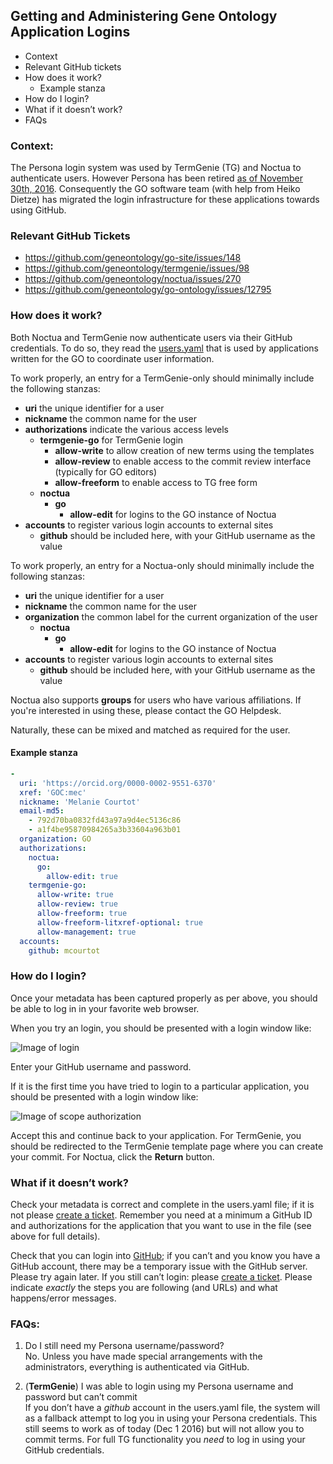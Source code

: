 ## Getting and Administering Gene Ontology Application Logins

* Context
* Relevant GitHub tickets
* How does it work?
  * Example stanza
* How do I login?
* What if it doesn’t work?
* FAQs

### Context:

The Persona login system was used by TermGenie (TG) and Noctua to
authenticate users. However Persona has been retired
[as of November 30th, 2016](https://developer.mozilla.org/en-US/Persona). Consequently
the GO software team (with help from Heiko Dietze) has migrated the
login infrastructure for these applications towards using GitHub.

### Relevant GitHub Tickets

- https://github.com/geneontology/go-site/issues/148
- https://github.com/geneontology/termgenie/issues/98
- https://github.com/geneontology/noctua/issues/270
- https://github.com/geneontology/go-ontology/issues/12795

### How does it work?

Both Noctua and TermGenie now authenticate users via their GitHub
credentials. To do so, they read the
[users.yaml](https://github.com/geneontology/go-site/blob/master/metadata/users.yaml)
that is used by applications written for the GO to coordinate user
information.

To work properly, an entry for a TermGenie-only should minimally include the
following stanzas:

* <b>uri</b> the unique identifier for a user
* <b>nickname</b> the common name for the user
* <b>authorizations</b> indicate the various access levels
  * <b>termgenie-go</b> for TermGenie login
    * <b>allow-write</b> to allow creation of new terms using the templates
    * <b>allow-review</b> to enable access to the commit review interface (typically for GO editors)
    * <b>allow-freeform</b> to enable access to TG free form
  * <b>noctua</b>
    * <b>go</b>
      * <b>allow-edit</b> for logins to the GO instance of Noctua
* <b>accounts</b> to register various login accounts to external sites
  * <b>github</b> should be included here, with your GitHub username as the value

To work properly, an entry for a Noctua-only should minimally include
the following stanzas:

* <b>uri</b> the unique identifier for a user
* <b>nickname</b> the common name for the user
* <b>organization</b> the common label for the current organization of the user
  * <b>noctua</b>
    * <b>go</b>
      * <b>allow-edit</b> for logins to the GO instance of Noctua
* <b>accounts</b> to register various login accounts to external sites
  * <b>github</b> should be included here, with your GitHub username as the value

Noctua also supports **groups** for users who have various
affiliations. If you're interested in using these, please contact the
GO Helpdesk.

Naturally, these can be mixed and matched as required for the user.

#### Example stanza

```yaml
-
  uri: 'https://orcid.org/0000-0002-9551-6370'
  xref: 'GOC:mec'
  nickname: 'Melanie Courtot'
  email-md5:
    - 792d70ba0832fd43a97a9d4ec5136c86
    - a1f4be95870984265a3b33604a963b01
  organization: GO
  authorizations:
    noctua:
      go:
        allow-edit: true
    termgenie-go:
      allow-write: true
      allow-review: true
      allow-freeform: true
      allow-freeform-litxref-optional: true
      allow-management: true
  accounts:
    github: mcourtot
```

### How do I login?

Once your metadata has been captured properly as per above, you should
be able to log in in your favorite web browser.

When you try an login, you should be presented with a login window like:

![Image of login](https://raw.githubusercontent.com/geneontology/go-site/master/documentation/images/login-tg-screenshot.png)

Enter your GitHub username and password.

If it is the first time you have tried to login to a particular application, you should be presented with a login window like:

![Image of scope authorization](https://raw.githubusercontent.com/geneontology/go-site/master/documentation/images/authorize-tg-screenshot.png)

Accept this and continue back to your application. For TermGenie, you
should be redirected to the TermGenie template page where you can
create your commit. For Noctua, click the **Return** button.

### What if it doesn’t work?

Check your metadata is correct and complete in the users.yaml file; if
it is not please
[create a ticket](https://github.com/geneontology/go-site/issues). Remember
you need at a minimum a GitHub ID and authorizations for the
application that you want to use in the file (see above for full
details).

Check that you can login into [GitHub](https://github.com); if you
can’t and you know you have a GitHub account, there may be a temporary
issue with the GitHub server. Please try again later.  If you still
can’t login: please
[create a ticket](https://github.com/geneontology/go-site/issues). Please
indicate *exactly* the steps you are following (and URLs) and what
happens/error messages.

### FAQs:

1. Do I still need my Persona username/password? <br>
No. Unless you have made special arrangements with the administrators,
everything is authenticated via GitHub.

2. (<b>TermGenie</b>) I was able to login using my Persona username and password but can’t commit <br>
If you don’t have a _github_ account in the users.yaml file, the system will as a fallback attempt to log you in using your Persona credentials. This still seems to work as of today (Dec 1 2016) but will not allow you to commit terms. For full TG functionality you *need* to log in using your GitHub credentials.
